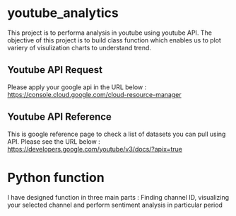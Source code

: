 # youtube_analytics

This project is to performa analysis in youtube using youtube API. The objective of this project is to build class function which enables us to plot variery of visulization charts to understand trend.

## Youtube API Request
Please apply your google api in the URL below : 
https://console.cloud.google.com/cloud-resource-manager

## Youtube API Reference 
This is google reference page to check a list of datasets you can pull using API. Please see the URL below : 
https://developers.google.com/youtube/v3/docs/?apix=true

# Python function  
I have designed function in three main parts : Finding channel ID, visualizing your selected channel and perform sentiment analysis in particular period  

